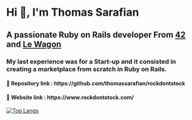 <h1>Hi 👋, I'm Thomas Sarafian</h1>

<h2>A passionate Ruby on Rails developer From <a href="https://42.fr/">42</a> and <a href="https://www.lewagon.com/fr/web-development-course/full-time">Le Wagon</a></h2>

<h3>My last experience was for a Start-up and it consisted in creating a marketplace from scratch in Ruby on Rails.</h3>
<h4>🔗 Repository link : https://github.com/thomassarafian/rockdontstock</h4>
<h4>🔗 Website link : https://www.rockdontstock.com/ </h4>


[![Top Langs](https://github-readme-stats.vercel.app/api/top-langs/?username=thomassarafian&layout=compact)](https://github.com/anuraghazra/github-readme-stats)





